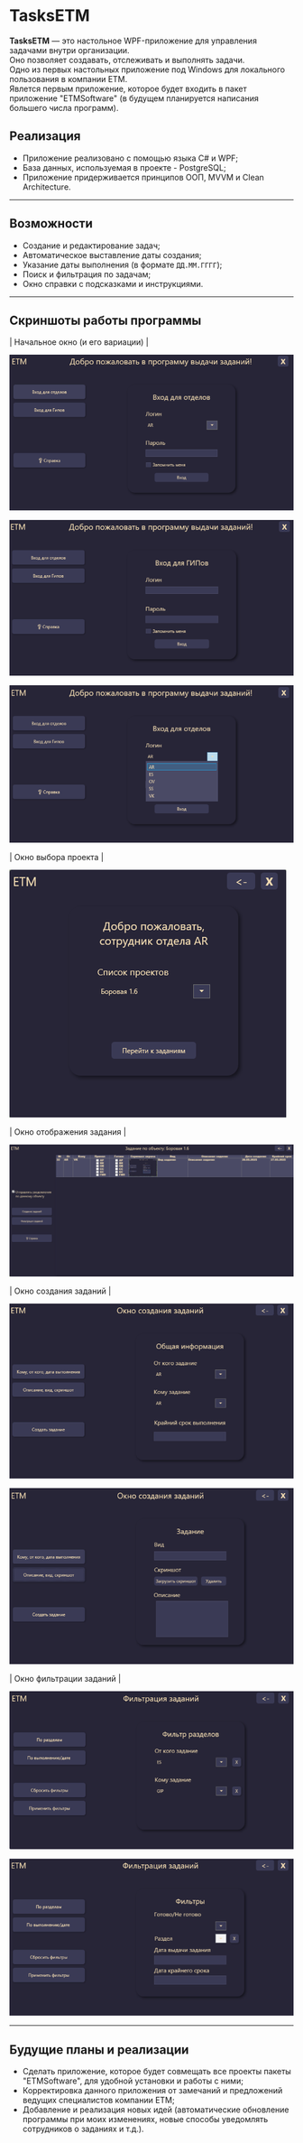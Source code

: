 #  TasksETM

**TasksETM** — это настольное WPF-приложение для управления задачами внутри организации.   
Оно позволяет создавать, отслеживать и выполнять задачи.  
Одно из первых настольных приложение под Windows для локального пользования в компании ETM.  
Явлется первым приложение, которое будет входить в пакет приложение "ETMSoftware" (в будущем планируется написания большего числа программ).

## Реализация

- Приложение реализовано с помощью языка C# и WPF;
- База данных, используемая в проекте - PostgreSQL;
- Приложение придерживается принципов ООП, МVVM и Clean Architecture.

---

## Возможности

-  Создание и редактирование задач;
-  Автоматическое выставление даты создания;
-  Указание даты выполнения (в формате `ДД.ММ.ГГГГ`);
-  Поиск и фильтрация по задачам;
-  Окно справки с подсказками и инструкциями.

---

## Скриншоты работы программы

| Начальное окно (и его вариации) |       

![mainFirst](https://github.com/step1kx/TasksETM/raw/master/screenshots/startWindowDepartment.png)    

![mainSecond](https://github.com/step1kx/TasksETM/raw/master/screenshots/startWindowGIP.png)      

![mainSecond](https://github.com/step1kx/TasksETM/raw/master/screenshots/startWindowComboBox.png)     

| Окно выбора проекта |    

![mainSecond](https://github.com/step1kx/TasksETM/raw/master/screenshots/chooseProjectsWindow.png)   

| Окно отображения задания |

![mainSecond](https://github.com/step1kx/TasksETM/raw/master/screenshots/taskWindow.png)

| Окно создания заданий |

![mainSecond](https://github.com/step1kx/TasksETM/raw/master/screenshots/taskCreateWindowFirst.png)  

![mainSecond](https://github.com/step1kx/TasksETM/raw/master/screenshots/taskCreateWindowSecond.png)

| Окно фильтрации заданий |

![mainSecond](https://github.com/step1kx/TasksETM/raw/master/screenshots/taskFilteredWindow.png)  

![mainSecond](https://github.com/step1kx/TasksETM/raw/master/screenshots/taskFilteredWindowSecond.png)


---

## Будущие планы и реализации

- Сделать приложение, которое будет совмещать все проекты пакеты "ETMSoftware", для удобной установки и работы с ними;
- Корректировка данного приложения от замечаний и предложений ведущих специалистов компании ETM;
- Добавление и реализация новых идей (автоматические обновление программы при моих изменениях, новые способы уведомлять сотрудников о заданиях и т.д.).


